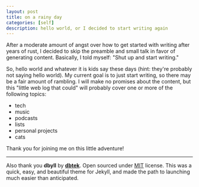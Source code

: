 ```yaml
---
layout: post
title: on a rainy day
categories: [self]
description: hello world, or I decided to start writing again
---
```


After a moderate amount of angst over how to get started with writing after years of rust, I decided to skip the preamble and small talk in favor of generating content. Basically, I told myself: "Shut up and start writing."

So, hello world and whatever it is kids say these days (hint: they're probably not saying hello world). My current goal is to just start writing, so there may be a fair amount of rambling. I will make no promises about the content, but this "little web log that could" will probably cover one or more of the following topics:

- tech
- music
- podcasts
- lists
- personal projects
- cats

Thank you for joining me on this little adventure!

---
Also thank you **dbyll** by **[dbtek](http://ismaildemirbilek.com)**. Open sourced under [MIT](http://opensource.org/licenses/MIT) license. This was a quick, easy, and beautiful theme for Jekyll, and made the path to launching much easier than anticipated.
